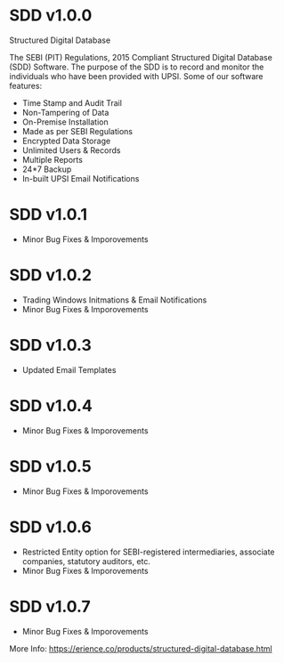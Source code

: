 # SDD v1.0.0
Structured Digital Database

The SEBI (PIT) Regulations, 2015 Compliant Structured Digital Database (SDD) Software. The purpose of the SDD is to record and monitor the individuals who have been provided with UPSI. Some of our software features:

- Time Stamp and Audit Trail
- Non-Tampering of Data
- On-Premise Installation
- Made as per SEBI Regulations
- Encrypted Data Storage
- Unlimited Users & Records
- Multiple Reports
- 24*7 Backup
- In-built UPSI Email Notifications

# SDD v1.0.1
- Minor Bug Fixes & Imporovements

# SDD v1.0.2
- Trading Windows Initmations & Email Notifications
- Minor Bug Fixes & Imporovements

# SDD v1.0.3
- Updated Email Templates

# SDD v1.0.4
- Minor Bug Fixes & Imporovements

# SDD v1.0.5
- Minor Bug Fixes & Imporovements

# SDD v1.0.6
- Restricted Entity option for SEBI-registered intermediaries, associate companies, statutory auditors, etc.
- Minor Bug Fixes & Imporovements

# SDD v1.0.7
- Minor Bug Fixes & Imporovements

More Info:
https://erience.co/products/structured-digital-database.html
